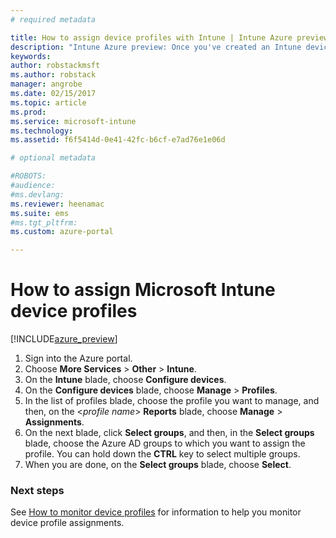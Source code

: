 ```yaml
---
# required metadata

title: How to assign device profiles with Intune | Intune Azure preview | Microsoft Docs
description: "Intune Azure preview: Once you've created an Intune device profile, use this topic to learn how to assign it to devices."
keywords:
author: robstackmsft
ms.author: robstack
manager: angrobe
ms.date: 02/15/2017
ms.topic: article
ms.prod:
ms.service: microsoft-intune
ms.technology:
ms.assetid: f6f5414d-0e41-42fc-b6cf-e7ad76e1e06d

# optional metadata

#ROBOTS:
#audience:
#ms.devlang:
ms.reviewer: heenamac
ms.suite: ems
#ms.tgt_pltfrm:
ms.custom: azure-portal

---
```


# How to assign Microsoft Intune device profiles

[!INCLUDE[azure_preview](../includes/azure_preview.md)]


1. Sign into the Azure portal.
2. Choose **More Services** > **Other** > **Intune**.
3. On the **Intune** blade, choose **Configure devices**.
1. On the **Configure devices** blade, choose **Manage** > **Profiles**.
2. In the list of profiles blade, choose the profile you want to manage, and then, on the <*profile name*> **Reports** blade, choose **Manage** > **Assignments**.
3. On the next blade, click **Select groups**, and then, in the **Select groups** blade, choose the Azure AD groups to which you want to assign the profile. You can hold down the **CTRL** key to select multiple groups.
4. When you are done, on the **Select groups** blade, choose **Select**.

### Next steps
See [How to monitor device profiles](how-to-monitor-device-profiles.md) for information to help you monitor device profile assignments.
